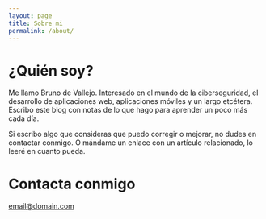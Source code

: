 ```yaml
---
layout: page
title: Sobre mi
permalink: /about/
---
```


# ¿Quién soy?

Me llamo Bruno de Vallejo. Interesado en el mundo de la ciberseguridad, el desarrollo de aplicaciones web, aplicaciones móviles y un largo etcétera. Escribo este blog con notas de lo que hago para aprender un poco más cada día. 

Si escribo algo que consideras que puedo corregir o mejorar, no dudes en contactar conmigo. O mándame un enlace con un artículo relacionado, lo leeré en cuanto pueda. 


# Contacta conmigo

[email@domain.com](mailto:email@domain.com)
